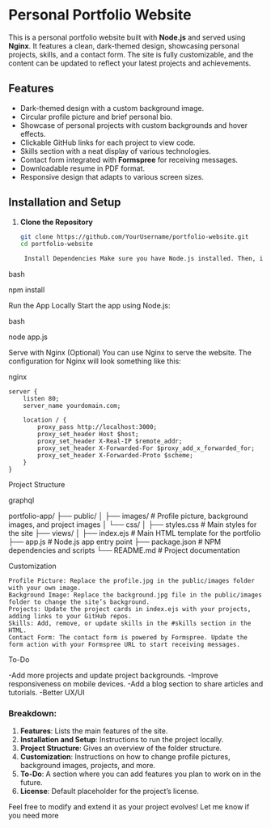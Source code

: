 # Personal Portfolio Website

This is a personal portfolio website built with **Node.js** and served using **Nginx**. It features a clean, dark-themed design, showcasing personal projects, skills, and a contact form. The site is fully customizable, and the content can be updated to reflect your latest projects and achievements.

## Features

- Dark-themed design with a custom background image.
- Circular profile picture and brief personal bio.
- Showcase of personal projects with custom backgrounds and hover effects.
- Clickable GitHub links for each project to view code.
- Skills section with a neat display of various technologies.
- Contact form integrated with **Formspree** for receiving messages.
- Downloadable resume in PDF format.
- Responsive design that adapts to various screen sizes.

## Installation and Setup

1. **Clone the Repository**
   ```bash
   git clone https://github.com/YourUsername/portfolio-website.git
   cd portfolio-website

    Install Dependencies Make sure you have Node.js installed. Then, install the required Node.js packages:

bash

npm install

Run the App Locally Start the app using Node.js:

bash

node app.js

Serve with Nginx (Optional) You can use Nginx to serve the website. The configuration for Nginx will look something like this:

nginx

    server {
        listen 80;
        server_name yourdomain.com;
        
        location / {
            proxy_pass http://localhost:3000;
            proxy_set_header Host $host;
            proxy_set_header X-Real-IP $remote_addr;
            proxy_set_header X-Forwarded-For $proxy_add_x_forwarded_for;
            proxy_set_header X-Forwarded-Proto $scheme;
        }
    }

Project Structure

graphql

portfolio-app/
├── public/
│   ├── images/           # Profile picture, background images, and project images
│   └── css/
│       ├── styles.css    # Main styles for the site
├── views/
│   ├── index.ejs         # Main HTML template for the portfolio
├── app.js                # Node.js app entry point
├── package.json          # NPM dependencies and scripts
└── README.md             # Project documentation

Customization

    Profile Picture: Replace the profile.jpg in the public/images folder with your own image.
    Background Image: Replace the background.jpg file in the public/images folder to change the site’s background.
    Projects: Update the project cards in index.ejs with your projects, adding links to your GitHub repos.
    Skills: Add, remove, or update skills in the #skills section in the HTML.
    Contact Form: The contact form is powered by Formspree. Update the form action with your Formspree URL to start receiving messages.

To-Do

-Add more projects and update project backgrounds.
-Improve responsiveness on mobile devices.
-Add a blog section to share articles and tutorials.
-Better UX/UI




### Breakdown:
1. **Features**: Lists the main features of the site.
2. **Installation and Setup**: Instructions to run the project locally.
3. **Project Structure**: Gives an overview of the folder structure.
4. **Customization**: Instructions on how to change profile pictures, background images, projects, and more.
5. **To-Do**: A section where you can add features you plan to work on in the future.
6. **License**: Default placeholder for the project’s license.

Feel free to modify and extend it as your project evolves! Let me know if you need more 
